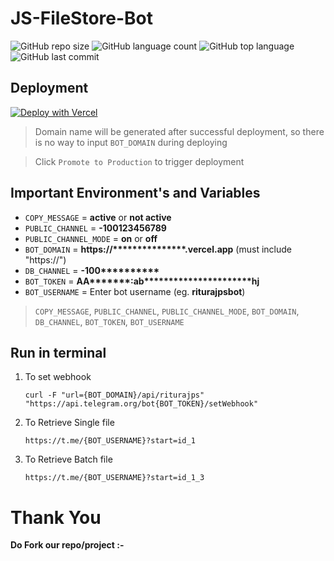 # JS-FileStore-Bot

![GitHub repo size](https://img.shields.io/github/repo-size/theriturajps/JS-FileStore-Bot?style=plastic) ![GitHub language count](https://img.shields.io/github/languages/count/theriturajps/JS-FileStore-Bot?style=plastic) ![GitHub top language](https://img.shields.io/github/languages/top/theriturajps/JS-FileStore-Bot?style=plastic) ![GitHub last commit](https://img.shields.io/github/last-commit/theriturajps/JS-FileStore-Bot?color=red&style=plastic)


## Deployment

[![Deploy with Vercel](https://vercel.com/button)](https://vercel.com/new/git/external?repository-url=https://github.com/theriturajps/JS-FileStore-Bot)

> Domain name will be generated after successful deployment, so there is no way to input `BOT_DOMAIN` during deploying
    
> Click `Promote to Production` to trigger deployment

## Important Environment's and Variables

- `COPY_MESSAGE` = __active__ or __not active__
- `PUBLIC_CHANNEL` = __-100123456789__
- `PUBLIC_CHANNEL_MODE` = __on__ or __off__
- `BOT_DOMAIN` = __https://***************.vercel.app__ (must include "https://")
- `DB_CHANNEL` = __-100**********__
- `BOT_TOKEN` = __AA*******:ab**********************hj__
- `BOT_USERNAME` = Enter bot username (eg. __riturajpsbot__)


> `COPY_MESSAGE`, `PUBLIC_CHANNEL`, `PUBLIC_CHANNEL_MODE`, `BOT_DOMAIN`, `DB_CHANNEL`, `BOT_TOKEN`, `BOT_USERNAME`

## Run in terminal

1. To set webhook

    ```
    curl -F "url={BOT_DOMAIN}/api/riturajps" "https://api.telegram.org/bot{BOT_TOKEN}/setWebhook"
    ```

2. To Retrieve Single file

    ```
    https://t.me/{BOT_USERNAME}?start=id_1
    ```
3. To Retrieve Batch file

    ```
    https://t.me/{BOT_USERNAME}?start=id_1_3
    ```

# Thank You

**Do Fork our repo/project :-**
